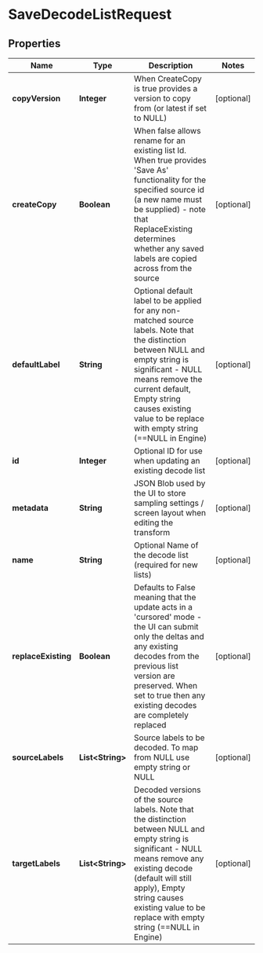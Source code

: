 

# SaveDecodeListRequest


## Properties

| Name | Type | Description | Notes |
|------------ | ------------- | ------------- | -------------|
|**copyVersion** | **Integer** | When CreateCopy is true provides a version to copy from (or latest if set to NULL) |  [optional] |
|**createCopy** | **Boolean** | When false allows rename for an existing list Id. When true provides &#39;Save As&#39; functionality for the specified source id (a new name must be supplied) - note that ReplaceExisting determines whether any saved labels are copied across from the source |  [optional] |
|**defaultLabel** | **String** | Optional default label to be applied for any non-matched source labels. Note that the distinction between NULL and empty string is significant - NULL means remove the current default, Empty string causes existing value to be replace with empty string (&#x3D;&#x3D;NULL in Engine) |  [optional] |
|**id** | **Integer** | Optional ID for use when updating an existing decode list |  [optional] |
|**metadata** | **String** | JSON Blob used by the UI to store sampling settings / screen layout when editing the transform |  [optional] |
|**name** | **String** | Optional Name of the decode list (required for new lists) |  [optional] |
|**replaceExisting** | **Boolean** | Defaults to False meaning that the update acts in a &#39;cursored&#39; mode - the UI can submit only the deltas and any existing decodes from the previous list version are preserved. When set to true then any existing decodes are completely replaced |  [optional] |
|**sourceLabels** | **List&lt;String&gt;** | Source labels to be decoded. To map from NULL use empty string or NULL |  [optional] |
|**targetLabels** | **List&lt;String&gt;** | Decoded versions of the source labels. Note that the distinction between NULL and empty string is significant - NULL means remove any existing decode (default will still apply), Empty string causes existing value to be replace with empty string (&#x3D;&#x3D;NULL in Engine) |  [optional] |



